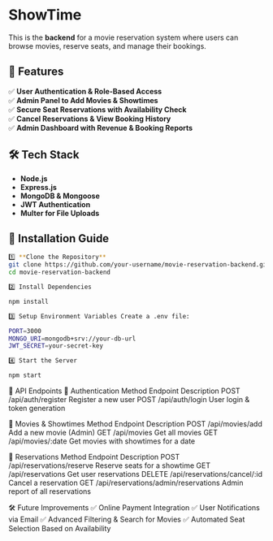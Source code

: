 # ShowTime

This is the **backend** for a movie reservation system where users can browse movies, reserve seats, and manage their bookings.

## 🚀 Features
✅ **User Authentication & Role-Based Access**  
✅ **Admin Panel to Add Movies & Showtimes**  
✅ **Secure Seat Reservations with Availability Check**  
✅ **Cancel Reservations & View Booking History**  
✅ **Admin Dashboard with Revenue & Booking Reports**  

## 🛠️ Tech Stack
- **Node.js**
- **Express.js**
- **MongoDB & Mongoose**
- **JWT Authentication**
- **Multer for File Uploads**

## 📌 Installation Guide
```bash
1️⃣ **Clone the Repository**
git clone https://github.com/your-username/movie-reservation-backend.git
cd movie-reservation-backend

2️⃣ Install Dependencies

npm install

3️⃣ Setup Environment Variables Create a .env file:

PORT=3000
MONGO_URI=mongodb+srv://your-db-url
JWT_SECRET=your-secret-key

4️⃣ Start the Server

npm start
```
🎯 API Endpoints
🔹 Authentication
Method	Endpoint	Description
POST	/api/auth/register	Register a new user
POST	/api/auth/login	User login & token generation

🔹 Movies & Showtimes
Method	Endpoint	Description
POST	/api/movies/add	Add a new movie (Admin)
GET	/api/movies	Get all movies
GET	/api/movies/:date	Get movies with showtimes for a date

🔹 Reservations
Method	Endpoint	Description
POST	/api/reservations/reserve	Reserve seats for a showtime
GET	/api/reservations	Get user reservations
DELETE	/api/reservations/cancel/:id	Cancel a reservation
GET	/api/reservations/admin/reservations	Admin report of all reservations

🛠️ Future Improvements
✅ Online Payment Integration
✅ User Notifications via Email
✅ Advanced Filtering & Search for Movies
✅ Automated Seat Selection Based on Availability
